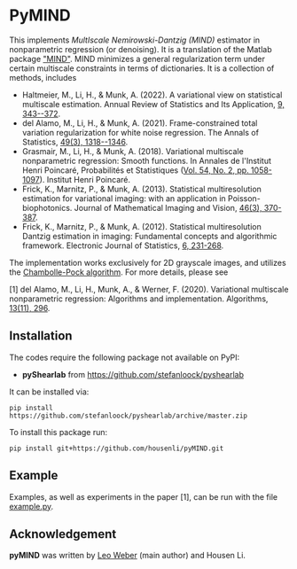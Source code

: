 # PyMIND

This implements *MultIscale Nemirowski-Dantzig (MIND)* estimator in nonparametric regression (or denoising). It is a translation of the Matlab package ["MIND"](https://github.com/housenli/MIND). 
MIND minimizes a general regularization term under certain multiscale constraints in terms of dictionaries. It is a collection of methods, includes 
-  Haltmeier, M., Li, H., & Munk, A. (2022). A variational view on statistical multiscale estimation. Annual Review of Statistics and Its Application, [9, 343--372](https://www.annualreviews.org/doi/abs/10.1146/annurev-statistics-040120-030531).
-  del Alamo, M., Li, H., & Munk, A. (2021). Frame-constrained total variation regularization for white noise regression. The Annals of Statistics, [49(3), 1318--1346](https://projecteuclid.org/journals/annals-of-statistics/volume-49/issue-3/Frame-constrained-total-variation-regularization-for-white-noise-regression/10.1214/20-AOS2001.short).
-  Grasmair, M., Li, H., & Munk, A. (2018). Variational multiscale nonparametric regression: Smooth functions. In Annales de l'Institut Henri Poincaré, Probabilités et Statistiques ([Vol. 54, No. 2, pp. 1058-1097](https://projecteuclid.org/euclid.aihp/1524643240)). Institut Henri Poincaré.
- Frick, K., Marnitz, P., & Munk, A. (2013). Statistical multiresolution estimation for variational imaging: with an application in Poisson-biophotonics. Journal of Mathematical Imaging and Vision, [46(3), 370-387](https://link.springer.com/article/10.1007/s10851-012-0368-5).
- Frick, K., Marnitz, P., & Munk, A. (2012). Statistical multiresolution Dantzig estimation in imaging: Fundamental concepts and algorithmic framework. Electronic Journal of Statistics, [6, 231-268](https://projecteuclid.org/euclid.aihp/1524643240).

The implementation works exclusively for 2D grayscale images, and utilizes the [Chambolle-Pock algorithm](https://link.springer.com/article/10.1007/s10851-010-0251-1). For more details, please see 

\[1\] del Alamo, M., Li, H., Munk, A., & Werner, F. (2020). Variational multiscale nonparametric regression: Algorithms and implementation. Algorithms, [13(11), 296](https://doi.org/10.3390/a13110296).

## Installation
The codes require the following package not available on PyPI:
- **pyShearlab** from https://github.com/stefanloock/pyshearlab

It can be installed via:

    pip install https://github.com/stefanloock/pyshearlab/archive/master.zip

To install this package run:

    pip install git+https://github.com/housenli/pyMIND.git

## Example

Examples, as well as experiments in the paper \[1\], can be run with the file [example.py](https://gitlab.gwdg.de/hli1/pymind/-/blob/master/example.py). 

## Acknowledgement

**pyMIND** was written by [Leo Weber](https://github.com/leoc-weber) (main author) and Housen Li. 
